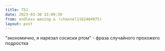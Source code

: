 ```yaml
---
title: 751
date: 2023-03-30 15:09:39
from: endless шизing ⍼ (channel1162404975)
layout: post
---
```


"экономично, я нарезал сосиски ртом" - фраза случайного прохожего подростка
